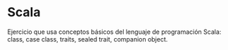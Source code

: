 # Scala

Ejercicio que usa conceptos básicos del lenguaje de programación Scala: class, case class, traits, sealed trait, companion object.
